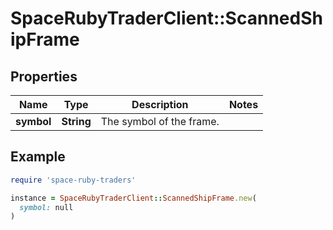 # SpaceRubyTraderClient::ScannedShipFrame

## Properties

| Name | Type | Description | Notes |
| ---- | ---- | ----------- | ----- |
| **symbol** | **String** | The symbol of the frame. |  |

## Example

```ruby
require 'space-ruby-traders'

instance = SpaceRubyTraderClient::ScannedShipFrame.new(
  symbol: null
)
```

